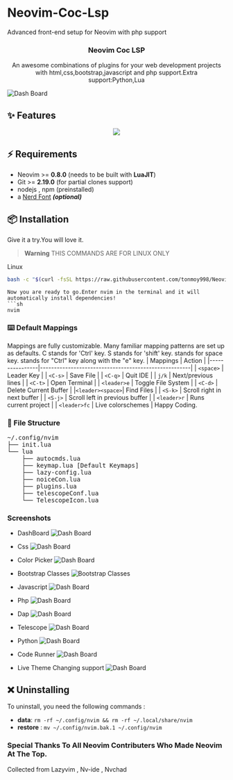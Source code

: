 # Neovim-Coc-Lsp
Advanced front-end setup for Neovim with php support
<h3 align="center">Neovim Coc LSP</h3>

<p align="center">
    An awesome combinations of plugins for your web development projects with html,css,bootstrap,javascript and php support.Extra support:Python,Lua 
    <br />
</p>

![Dash Board](https://github.com/tonmoy998/Neovim-Coc-Lsp/blob/main/screenshots/dash.png)
## ✨ Features
<p align="center">
  <a href="https://skillicons.dev">
    <img src="https://skillicons.dev/icons?i=html,css,bootstrap,javascript,php,python,lua,vim" />
  </a>
</p>

## ⚡️ Requirements

- Neovim >= **0.8.0** (needs to be built with **LuaJIT**)
- Git >= **2.19.0** (for partial clones support)
- nodejs , npm (preinstalled)
- a [Nerd Font](https://www.nerdfonts.com/) **_(optional)_**


## 📦 Installation
Give it a try.You will love it.
> **Warning**
> THIS COMMANDS ARE FOR LINUX ONLY

Linux 
```sh
bash -c "$(curl -fsSL https://raw.githubusercontent.com/tonmoy998/Neovim-Coc-Lsp/main/neovim-installer.sh)"
```

```
Now you are ready to go.Enter nvim in the terminal and it will automatically install dependencies!
```sh
nvim
```
###  ⌨️ Default Mappings

Mappings are fully customizable.
Many familiar mapping patterns are set up as defaults.
C stands for 'Ctrl' key. 
S stands for 'shift' key.
<leader> stands for space key.
<c-e> stands for "Ctrl" key along with the "e" key.
| Mappings       | Action                                               |
|----------------|------------------------------------------------------|
| `<space>`      | Leader Key                                           |
| `<C-s>`        | Save File                                            |
| `<C-q>`        | Quit IDE                                             |
| `j/k`          | Next/previous lines                                  |
| `<C-t>`        | Open Terminal                                        |
| `<leader>e`    | Toggle File System                                   |
| `<C-d>`        | Delete Current Buffer                                |
|`<leader><space>`| Find Files                                          |
| `<S-k>`        | Scroll right in next buffer                          |
| `<S-j>`        | Scroll left in previous buffer                       |
| `<leader>r`    | Runs current project                                 |
| `<leader>fc`   | Live colorschemes                                    |
Happy Coding.

### 📂 File Structure
<pre>
~/.config/nvim
├── init.lua
└── lua
    ├── autocmds.lua
    ├── keymap.lua [Default Keymaps]
    ├── lazy-config.lua
    ├── noiceCon.lua
    ├── plugins.lua
    ├── telescopeConf.lua
    └── TelescopeIcon.lua
</pre>

### Screenshots 
* DashBoard
![Dash Board](https://github.com/tonmoy998/Neovim-Coc-Lsp/blob/main/screenshots/dash.png)
* Css
![Dash Board](https://github.com/tonmoy998/Neovim-Coc-Lsp/blob/main/screenshots/css.png)


* Color Picker
![Dash Board](https://github.com/tonmoy998/Neovim-Coc-Lsp/blob/main/screenshots/colorPicker.png)


* Bootstrap Classes
![Bootstrap Classes](https://github.com/tonmoy998/Neovim-Coc-Lsp/blob/main/screenshots/bootstrapClass.png)

* Javascript
![Dash Board](https://github.com/tonmoy998/Neovim-Coc-Lsp/blob/main/screenshots/javascript.png)

* Php
![Dash Board](https://github.com/tonmoy998/Neovim-Coc-Lsp/blob/main/screenshots/phpLSP.png)

* Dap
![Dash Board](https://github.com/tonmoy998/Neovim-Coc-Lsp/blob/main/screenshots/dap.png)

* Telescope
![Dash Board](https://github.com/tonmoy998/Neovim-Coc-Lsp/blob/main/screenshots/telescope.png)

* Python
![Dash Board](https://github.com/tonmoy998/Neovim-Coc-Lsp/blob/main/screenshots/python.png)

* Code Runner
![Dash Board](https://github.com/tonmoy998/Neovim-Coc-Lsp/blob/main/screenshots/coderunner.png)

* Live Theme Changing support
![Dash Board](https://github.com/tonmoy998/Neovim-Coc-Lsp/blob/main/screenshots/live-themes.png)

## ❌ Uninstalling

To uninstall, you need the following commands :

- **data**: `rm -rf ~/.config/nvim && rm -rf ~/.local/share/nvim`
- **restore** : `mv ~/.config/nvim.bak.1 ~/.config/nvim`
### Special Thanks To All Neovim Contributers Who Made Neovim At The Top. 
Collected from Lazyvim , Nv-ide , Nvchad
